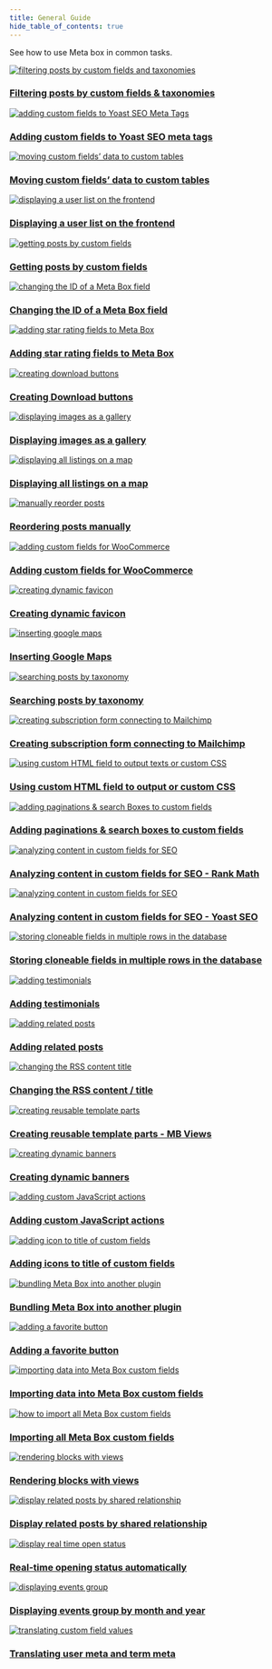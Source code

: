 ```yaml
---
title: General Guide
hide_table_of_contents: true
---
```


See how to use Meta box in common tasks.

<div className="category_wrap">
<div className="tutorials_category tutorials_category--new">

[![filtering posts by custom fields and taxonomies](/tutorials/guide-1.png) <h3 class="items_titles">Filtering posts by custom fields & taxonomies</h3>](/tutorials/filter-posts-by-custom-fields-taxonomies/)

[![adding custom fields to Yoast SEO Meta Tags](/tutorials/guide-2.png) <h3 class="items_titles">Adding custom fields to Yoast SEO meta tags</h3>](/tutorials/add-custom-fields-to-yoast-seo/)

[![moving custom fields’ data to custom tables](/tutorials/guide-3.png) <h3 class="items_titles">Moving custom fields’ data to custom tables</h3>](/tutorials/move-data-to-custom-tables/)

[![displaying a user list on the frontend](/tutorials/guide-4.png) <h3 class="items_titles">Displaying a user list on the frontend</h3>](/tutorials/display-users-list/)

[![getting posts by custom fields](/tutorials/guide-5.png) <h3 class="items_titles">Getting posts by custom fields</h3>](/tutorials/get-posts-by-custom-fields/)

[![changing the ID of a Meta Box field](/tutorials/guide-6.png) <h3 class="items_titles">Changing the ID of a Meta Box field</h3>](/tutorials/change-id-meta-box-field/)

[![adding star rating fields to Meta Box](/tutorials/guide-7.png) <h3 class="items_titles">Adding star rating fields to Meta Box</h3>](/tutorials/add-star-rating-fields/)

[![creating download buttons](/tutorials/guide-8.png) <h3 class="items_titles">Creating Download buttons</h3>](/tutorials/create-download-button/)

[![displaying images as a gallery](/tutorials/guide-9.png) <h3 class="items_titles">Displaying images as a gallery</h3>](/tutorials/display-images-as-gallery/)

[![displaying all listings on a map](/tutorials/guide-10.png) <h3 class="items_titles">Displaying all listings on a map</h3>](/tutorials/display-listings-on-map/)

[![manually reorder posts](/tutorials/guide-11.png) <h3 class="items_titles">Reordering posts manually</h3>](/tutorials/reorder-posts-manually-by-custom-fields/)

[![adding custom fields for WooCommerce](/tutorials/guide-12.png) <h3 class="items_titles">Adding custom fields for WooCommerce</h3>](/tutorials/add-custom-fields-woocommerce/)

[![creating dynamic favicon](/tutorials/guide-13.png) <h3 class="items_titles">Creating dynamic favicon</h3>](/tutorials/create-dynamic-favicon/)

[![inserting google maps](/tutorials/guide-14.png) <h3 class="items_titles">Inserting Google Maps</h3>](/tutorials/insert-google-maps/)

[![searching posts by taxonomy](/tutorials/guide-15.png) <h3 class="items_titles">Searching posts by taxonomy</h3>](/tutorials/search-posts-by-taxonomy/)

[![creating subscription form connecting to Mailchimp](/tutorials/guide-16.png) <h3 class="items_titles">Creating subscription form connecting to Mailchimp</h3>](/tutorials/create-subscription-form-connect-to-mailchimp/)

[![using custom HTML field to output texts or custom CSS](/tutorials/guide-17.png) <h3 class="items_titles">Using custom HTML field to output or custom CSS</h3>](/tutorials/create-notification-custom-html-field/)

[![adding paginations & search Boxes to custom fields ](/tutorials/guide-18.png) <h3 class="items_titles">Adding paginations & search boxes to custom fields </h3>](/tutorials/add-paginations-search-boxes/)

[![analyzing content in custom fields for SEO](/tutorials/guide-19.png) <h3 class="items_titles">Analyzing content in custom fields for SEO - Rank Math</h3>](/tutorials/analyze-content-seo-rank-math/)

[![analyzing content in custom fields for SEO](/tutorials/guide-20.png) <h3 class="items_titles">Analyzing content in custom fields for SEO - Yoast SEO</h3>](/tutorials/analyze-content-yoast-seo/)

[![storing cloneable fields in multiple rows in the database](/tutorials/guide-21.png) <h3 class="items_titles">Storing cloneable fields in multiple rows in the database</h3>](/tutorials/store-cloneable-fields/)

[![adding testimonials](/tutorials/guide-22.png) <h3 class="items_titles">Adding testimonials</h3>](/tutorials/add-testimonials/)

[![adding related posts](/tutorials/guide-23.png) <h3 class="items_titles">Adding related posts</h3>](/tutorials/add-related-posts/)

[![changing the RSS content title](/tutorials/guide-24.png) <h3 class="items_titles">Changing the RSS content / title</h3>](/tutorials/change-rss-content/)

[![creating reusable template parts](/tutorials/guide-25.png) <h3 class="items_titles">Creating reusable template parts - MB Views</h3>](/tutorials/create-reusable-template-parts/)

[![creating dynamic banners](/tutorials/guide-26.png) <h3 class="items_titles">Creating dynamic banners</h3>](/tutorials/create-dynamic-banners/)

[![adding custom JavaScript actions](/tutorials/guide-27.png) <h3 class="items_titles">Adding custom JavaScript actions</h3>](/tutorials/add-javascript-actions-button-field/)

[![adding icon to title of custom fields](/tutorials/guide-28.png) <h3 class="items_titles">Adding icons to title of custom fields</h3>](/tutorials/add-icons-title-custom-fields/)

[![bundling Meta Box into another plugin](/tutorials/guide-29.png) <h3 class="items_titles">Bundling Meta Box into another plugin</h3>](/tutorials/bundle-meta-box-into-another-plugin/)

[![adding a favorite button](/tutorials/guide-31.png) <h3 class="items_titles">Adding a favorite button</h3>](/tutorials/add-favorite-button/)

[![importing data into Meta Box custom fields](/tutorials/guide-38.png) <h3 class="items_titles">Importing data into Meta Box custom fields</h3>](/tutorials/import-data-meta-box-custom-fields/)

[![how to import all Meta Box custom fields](/tutorials/guide-39.png) <h3 class="items_titles">Importing all Meta Box custom fields</h3>](/tutorials/import-all-meta-box-custom-fields/)

[![rendering blocks with views](/tutorials/guide-40.png) <h3 class="items_titles">Rendering blocks with views</h3>](/tutorials/render-block-with-view/)

[![display related posts by shared relationship](/tutorials/case-39.png) <h3 class="items_titles">Display related posts by shared relationship</h3>](/tutorials/display-related-posts-based-on-shared-relationship/)

[![display real time open status](/tutorials/view-20.png) <h3 class="items_titles">Real-time opening status automatically</h3>](/tutorials/realtime-opening-status-automatically/)

[![displaying events group](/tutorials/case-40.png) <h3 class="items_titles">Displaying events group by month and year</h3>](/tutorials/display-events-group-by-month-year/)

[![translating custom field values](/tutorials/guide-41.png) <h3 class="items_titles">Translating user meta and term meta</h3>](/tutorials/translate-meta-box-custom-field-values-for-users-taxonomies-wpml/)

</div>
</div>
